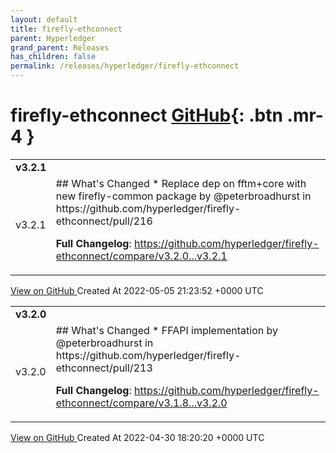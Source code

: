 ```yaml
---
layout: default
title: firefly-ethconnect
parent: Hyperledger
grand_parent: Releases
has_children: false
permalink: /releases/hyperledger/firefly-ethconnect
---
```


# firefly-ethconnect <span class="fs-3 right-align">[GitHub](https://github.com/hyperledger/firefly-ethconnect){: .btn .mr-4 }</span>


<div>
    <table>
        <tr>
            <td colspan="2">
                <b>
                    v3.2.1
                </b>
            </td>
        </tr>
        <tr>
            <td>
                <span class="chip">
                    v3.2.1
                </span>
            </td>
            <td>
                ## What's Changed
* Replace dep on fftm+core with new firefly-common package by @peterbroadhurst in https://github.com/hyperledger/firefly-ethconnect/pull/216


**Full Changelog**: https://github.com/hyperledger/firefly-ethconnect/compare/v3.2.0...v3.2.1
            </td>
        </tr>
    </table>
    <a href="https://github.com/hyperledger/firefly-ethconnect/releases/tag/v3.2.1" class=".btn">
        View on GitHub
    </a>
    <span class="right-align">
        Created At 2022-05-05 21:23:52 +0000 UTC
    </span>
</div>

<div>
    <table>
        <tr>
            <td colspan="2">
                <b>
                    v3.2.0
                </b>
            </td>
        </tr>
        <tr>
            <td>
                <span class="chip">
                    v3.2.0
                </span>
            </td>
            <td>
                ## What's Changed
* FFAPI implementation by @peterbroadhurst in https://github.com/hyperledger/firefly-ethconnect/pull/213


**Full Changelog**: https://github.com/hyperledger/firefly-ethconnect/compare/v3.1.8...v3.2.0
            </td>
        </tr>
    </table>
    <a href="https://github.com/hyperledger/firefly-ethconnect/releases/tag/v3.2.0" class=".btn">
        View on GitHub
    </a>
    <span class="right-align">
        Created At 2022-04-30 18:20:20 +0000 UTC
    </span>
</div>

